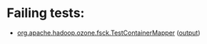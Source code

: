 # Failing tests: 

 * [org.apache.hadoop.ozone.fsck.TestContainerMapper](hadoop-ozone/integration-test/org.apache.hadoop.ozone.fsck.TestContainerMapper.txt) ([output](hadoop-ozone/integration-test/org.apache.hadoop.ozone.fsck.TestContainerMapper-output.txt))
